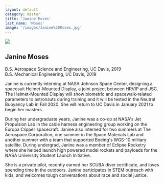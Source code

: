 ```yaml
---
layout: default
category: master
title: 'Janine Moses'
last_name: 'Moses'
image: '/images/Janine%20Moses.jpg'
---
```


<img src="{{ page.image }}">

<h2 class="team-title">Janine Moses</h2>
<h4 class="team-position"></h4>
<p>B.S. Aerospace Science and Engineering, UC Davis, 2019<br/>
B.S. Mechanical Engineering, UC Davis, 2019</p>

<p>Janine is currently interning at NASA Johnson Space Center, designing a spacesuit Helmet-Mounted Display, a joint project between HRVIP and JSC. The Helmet-Mounted Display will show biometric and spacewalk-related parameters to astronauts during training and it will be tested in the Neutral Buoyancy Lab in Fall 2020. She will return to UC Davis in January 2021 to begin her masters.</p>
<p>During her undergraduate years, Janine was a co-op at NASA's Jet Propulsion Lab in the cable harness engineering group working on the Europa Clipper spacecraft. Janine also interned for two summers at The Aerospace Corporation, one summer in the Space Materials Lab and another summer with a team that supported Boeing's WGS-10 military satellite. During undergrad, Janine was a member of Eclipse Rocketry where she helped launch high powered model rockets and payloads for the NASA University Student Launch Initiative.</p>
<p>She is a private pilot, recently earned her SCUBA diver certificate, and loves spending time in the outdoors. Janine participates in STEM outreach with kids, and welcomes tough conversations about race and social justice.</p>
<ul class="team-member-other-info"></ul>
